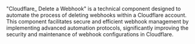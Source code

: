 "Cloudflare_ Delete a Webhook" is a technical component designed to automate the process of deleting webhooks within a Cloudflare account. This component facilitates secure and efficient webhook management by implementing advanced automation protocols, significantly improving the security and maintenance of webhook configurations in Cloudflare.

